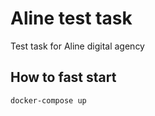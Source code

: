 # Aline test task

Test task for Aline digital agency

## How to fast start

```docker-compose up```

